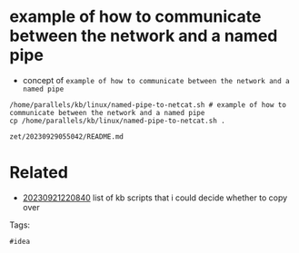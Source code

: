 # example of how to communicate between the network and a named pipe

- concept of `example of how to communicate between the network and a named pipe`

```
/home/parallels/kb/linux/named-pipe-to-netcat.sh # example of how to communicate between the network and a named pipe
cp /home/parallels/kb/linux/named-pipe-to-netcat.sh .
```

` zet/20230929055042/README.md `

# Related

- [20230921220840](/zet/20230921220840/README.md) list of kb scripts that i could decide whether to copy over

Tags:

    #idea
